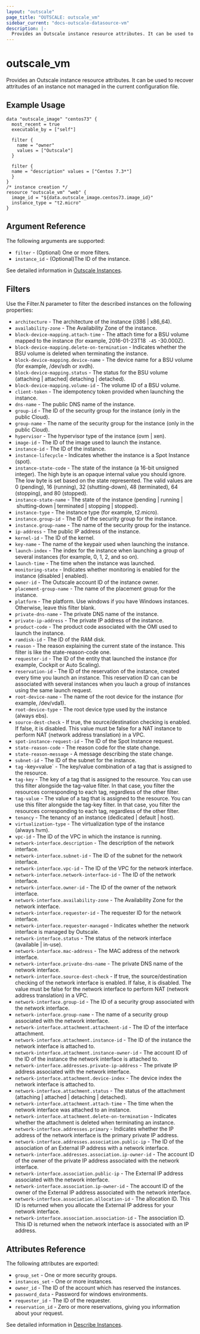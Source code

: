 ```yaml
---
layout: "outscale"
page_title: "OUTSCALE: outscale_vm"
sidebar_current: "docs-outscale-datasource-vm"
description: |-
  Provides an Outscale instance resource attributes. It can be used to recover attritudes of an instance not managed in the current configuration file.
---
```


# outscale_vm

Provides an Outscale instance resource attributes. It can be used to recover attritudes of an instance not managed in the current configuration file.

## Example Usage

```hcl
data "outscale_image" "centos73" { 
  most_recent = true 
  executable_by = ["self"] 

  filter {
    name = "owner" 
    values = ["Outscale"] 
  }

  filter {
  name = "description" values = ["Centos 7.3*"] 
  } 
} 
/* instance creation */
resource "outscale_vm" "web" { 
  image_id = "${data.outscale_image.centos73.image_id}"
  instance_type = "t2.micro" 
}
```

## Argument Reference

The following arguments are supported:

* `filter` - (Optional) One or more filters.
* `instance_id` - (Optional)The ID of the instance.

See detailed information in [Outscale Instances](https://wiki.outscale.net/display/DOCU/Getting+Information+About+Your+Instances).

## Filters

Use the Filter.N parameter to filter the described instances on the following properties:

* `architecture` - The architecture of the instance (i386 | x86_64).
* `availability-zone` - The Availability Zone of the instance.
* `block-device-mapping.attach-time` - The attach time for a BSU volume mapped to the instance (for example, 2016-01-23T18` -45` -30.000Z).
* `block-device-mapping.delete-on-termination` - Indicates whether the BSU volume is deleted when terminating the instance.
* `block-device-mapping.device-name` - The device name for a BSU volume (for example, /dev/sdh or xvdh).
* `block-device-mapping.status` - The status for the BSU volume (attaching | attached| detaching | detached).
* `block-device-mapping.volume-id` - The volume ID of a BSU volume.
* `client-token` - The idempotency token provided when launching the instance.
* `dns-name` - The public DNS name of the instance.
* `group-id` - The ID of the security group for the instance (only in the public Cloud).
* `group-name` - The name of the security group for the instance (only in the public Cloud).
* `hypervisor` - The hypervisor type of the instance (ovm | xen).
* `image-id` - The ID of the image used to launch the instance.
* `instance-id` - The ID of the instance.
* `instance-lifecycle` - Indicates whether the instance is a Spot Instance (spot).
* `instance-state-code` - The state of the instance (a 16-bit unsigned integer). The high byte is an opaque internal value you should ignore. The low byte is set based on the state represented. The valid values are 0 (pending), 16 (running), 32 (shutting-down), 48 (terminated), 64 (stopping), and 80 (stopped).
* `instance-state-name` - The state of the instance (pending | running | shutting-down | terminated | stopping | stopped).
* `instance-type` - The instance type (for example, t2.micro).
* `instance.group-id` - The ID of the security group for the instance.
* `instance.group-name` - The name of the security group for the instance.
* `ip-address` - The public IP address of the instance.
* `kernel-id` - The ID of the kernel.
* `key-name` - The name of the keypair used when launching the instance.
* `launch-index` - The index for the instance when launching a group of several instances (for example, 0, 1, 2, and so on).
* `launch-time` - The time when the instance was launched.
* `monitoring-state` - Indicates whether monitoring is enabled for the instance (disabled | enabled).
* `owner-id` - The Outscale account ID of the instance owner.
* `placement-group-name` - The name of the placement group for the instance.
* `platform` - The platform. Use windows if you have Windows instances. Otherwise, leave this filter blank.
* `private-dns-name` - The private DNS name of the instance.
* `private-ip-address` - The private IP address of the instance.
* `product-code` - The product code associated with the OMI used to launch the instance.
* `ramdisk-id` - The ID of the RAM disk.
* `reason` - The reason explaining the current state of the instance. This filter is like the state-reason-code one.
* `requester-id` - The ID of the entity that launched the instance (for example, Cockpit or Auto Scaling).
* `reservation-id` - The ID of the reservation of the instance, created every time you launch an instance. This reservation ID can can be associated with several instances when you lauch a group of instances using the same launch request.
* `root-device-name` - The name of the root device for the instance (for example, /dev/vda1).
* `root-device-type` - The root device type used by the instance (always ebs).
* `source-dest-check` - If true, the source/destination checking is enabled. If false, it is disabled. This value must be false for a NAT instance to perform NAT (network address translation) in a VPC.
* `spot-instance-request-id` - The ID of the Spot Instance request.
* `state-reason-code` - The reason code for the state change.
* `state-reason-message` - A message describing the state change.
* `subnet-id` - The ID of the subnet for the instance.
* `tag` -key=value` - The key/value combination of a tag that is assigned to the resource.
* `tag-key` - The key of a tag that is assigned to the resource. You can use this filter alongside the tag-value filter. In that case, you filter the resources corresponding to each tag, regardless of the other filter.
* `tag-value` - The value of a tag that is assigned to the resource. You can use this filter alongside the tag-key filter. In that case, you filter the resources corresponding to each tag, regardless of the other filter.
* `tenancy` - The tenancy of an instance (dedicated | default | host).
* `virtualization-type` - The virtualization type of the instance (always hvm).
* `vpc-id` - The ID of the VPC in which the instance is running.
* `network-interface.description` - The description of the network interface.
* `network-interface.subnet-id` - The ID of the subnet for the network interface.
* `network-interface.vpc-id` - The ID of the VPC for the network interface.
* `network-interface.network-interface-id` - The ID of the network interface.
* `network-interface.owner-id` - The ID of the owner of the network interface.
* `network-interface.availability-zone` - The Availability Zone for the network interface.
* `network-interface.requester-id` - The requester ID for the network interface.
* `network-interface.requester-managed` - Indicates whether the network interface is managed by Outscale.
* `network-interface.status` - The status of the network interface (available | in-use).
* `network-interface.mac-address` - The MAC address of the network interface.
* `network-interface.private-dns-name` - The private DNS name of the network interface.
* `network-interface.source-dest-check` - If true, the source/destination checking of the network interface is enabled. If false, it is disabled. The value must be false for the network interface to perform NAT (network address translation) in a VPC.
* `network-interface.group-id` - The ID of a security group associated with the network interface.
* `network-interface.group-name` - The name of a security group associated with the network interface.
* `network-interface.attachment.attachment-id` - The ID of the interface attachment.
* `network-interface.attachment.instance-id` - The ID of the instance the network interface is attached to.
* `network-interface.attachment.instance-owner-id` - The account ID of the ID of the instance the network interface is attached to.
* `network-interface.addresses.private-ip-address` - The private IP address associated with the network interface.
* `network-interface.attachment.device-index` - The device index the network interface is attached to.
* `network-interface.attachment.status` - The status of the attachment (attaching | attached | detaching | detached).
* `network-interface.attachment.attach-time` - The time when the network interface was attached to an instance.
* `network-interface.attachment.delete-on-termination` - Indicates whether the attachment is deleted when terminating an instance.
* `network-interface.addresses.primary` - Indicates whether the IP address of the network interface is the primary private IP address.
* `network-interface.addresses.association.public-ip` - The ID of the association of an External IP address with a network interface.
* `network-interface.addresses.association.ip-owner-id` - The account ID of the owner of the private IP address associated with the network interface.
* `network-interface.association.public-ip` - The External IP address associated with the network interface.
* `network-interface.association.ip-owner-id` - The account ID of the owner of the External IP address associated with the network interface.
* `network-interface.association.allocation-id` - The allocation ID. This ID is returned when you allocate the External IP address for your network interface.
* `network-interface.association.association-id` - The association ID. This ID is returned when the network interface is associated with an IP address.


## Attributes Reference

The following attributes are exported:

* `group_set` - One or more security groups.
* `instances_set` - One or more instances.
* `owner_id` - The ID of the account which has reserved the instances.
* `password_data` - Password for windows environments.
* `requester_id` - The ID of the requester.
* `reservation_id` - Zero or more reservations, giving you information about your request.

See detailed information in [Describe Instances](http://docs.outscale.com/api_fcu/operations/Action_DescribeInstances_get.html#_api_fcu-action_describeinstances_get).